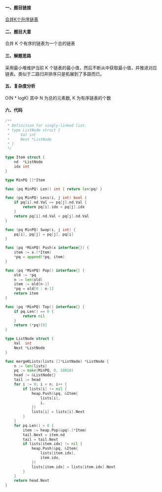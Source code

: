 #### 一、题目链接
[合并K个升序链表](https://leetcode-cn.com/problems/merge-k-sorted-lists/)

#### 二、题目大意
合并 K 个有序的链表为一个总的链表

#### 三、解题思路
采用最小堆维护当前 K 个链表的最小值，然后不断从中获取最小值，并推进对应链表。类似于二路归并排序只是拓展到了多路而已。

#### 五、复杂度分析
O(N * logK) 其中 N 为总的元素数, K 为有序链表的个数

#### 六、代码
```go
/**
 * Definition for singly-linked list.
 * type ListNode struct {
 *     Val int
 *     Next *ListNode
 * }
 */

type Item struct {
	nd  *ListNode
	idx int
}

type MinPQ []*Item

func (pq MinPQ) Len() int { return len(pq) }

func (pq MinPQ) Less(i, j int) bool {
	if pq[i].nd.Val == pq[j].nd.Val {
		return pq[i].idx < pq[j].idx
	}
	return pq[i].nd.Val < pq[j].nd.Val
}

func (pq MinPQ) Swap(i, j int) {
	pq[i], pq[j] = pq[j], pq[i]
}

func (pq *MinPQ) Push(x interface{}) {
	item := x.(*Item)
	*pq = append(*pq, item)
}

func (pq *MinPQ) Pop() interface{} {
	old := *pq
	n := len(old)
	item := old[n-1]
	*pq = old[0 : n-1]
	return item
}

func (pq *MinPQ) Top() interface{} {
	if pq.Len() == 0 {
		return nil
	}
	return (*pq)[0]
}

type ListNode struct {
	Val  int
	Next *ListNode
}

func mergeKLists(lists []*ListNode) *ListNode {
	n := len(lists)
	pq := make(MinPQ, 0, 10010)
	head := &ListNode{}
	tail := head
	for i := 0; i < n; i++ {
		if lists[i] != nil {
			heap.Push(&pq, &Item{
				lists[i],
				i,
			})
			lists[i] = lists[i].Next
		}
	}
	for pq.Len() > 0 {
		item := heap.Pop(&pq).(*Item)
		tail.Next = item.nd
		tail = tail.Next
		if lists[item.idx] != nil {
			heap.Push(&pq, &Item{
				lists[item.idx],
				item.idx,
			})
			lists[item.idx] = lists[item.idx].Next
		}
	}
	return head.Next
}
```